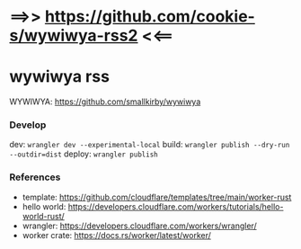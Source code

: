 # ==>> https://github.com/cookie-s/wywiwya-rss2 <<==

wywiwya rss
===========

WYWIWYA: https://github.com/smallkirby/wywiwya

### Develop

dev: `wrangler dev --experimental-local`
build: `wrangler publish --dry-run --outdir=dist`
deploy: `wrangler publish`



### References
* template: https://github.com/cloudflare/templates/tree/main/worker-rust
* hello world: https://developers.cloudflare.com/workers/tutorials/hello-world-rust/
* wrangler: https://developers.cloudflare.com/workers/wrangler/
* worker crate: https://docs.rs/worker/latest/worker/
